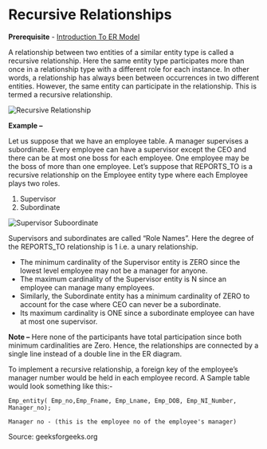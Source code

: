 # Recursive Relationships
**Prerequisite** - [Introduction To ER Model](../README.md)

A relationship between two entities of a similar entity type is called a recursive relationship. Here the same entity type participates more than once in a relationship type with a different role for each instance. In other words, a relationship has always been between occurrences in two different entities. However, the same entity can participate in the relationship. This is termed a recursive relationship. 

![Recursive Relationship](https://media.geeksforgeeks.org/wp-content/uploads/DBMS.jpg)

**Example –**

Let us suppose that we have an employee table. A manager supervises a subordinate. Every employee can have a supervisor except the CEO and there can be at most one boss for each employee. One employee may be the boss of more than one employee. Let’s suppose that REPORTS_TO is a recursive relationship on the Employee entity type where each Employee plays two roles.

1. Supervisor
2. Subordinate

![Supervisor Suboordinate](https://media.geeksforgeeks.org/wp-content/uploads/dbms2.jpg)

Supervisors and subordinates are called “Role Names”. Here the degree of the REPORTS_TO relationship is 1 i.e. a unary relationship. 

- The minimum cardinality of the Supervisor entity is ZERO since the lowest level employee may not be a manager for anyone.
- The maximum cardinality of the Supervisor entity is N since an employee can manage many employees.
- Similarly, the Subordinate entity has a minimum cardinality of ZERO to account for the case where CEO can never be a subordinate.
- Its maximum cardinality is ONE since a subordinate employee can have at most one supervisor.

**Note –** Here none of the participants have total participation since both minimum cardinalities are Zero. Hence, the relationships are connected by a single line instead of a double line in the ER diagram. 

To implement a recursive relationship, a foreign key of the employee’s manager number would be held in each employee record. A Sample table would look something like this:- 

```
Emp_entity( Emp_no,Emp_Fname, Emp_Lname, Emp_DOB, Emp_NI_Number, Manager_no);

Manager no - (this is the employee no of the employee's manager)
```

Source: geeksforgeeks.org